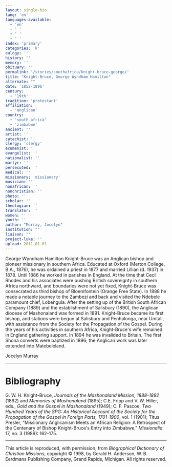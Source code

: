 ```yaml
---
layout: single-bio
lang: 'en'
languages-available:
  - 'en'
  - ' '
  - ' '
  - ' '
index: 'primary'
categories: 'k'
eulogy: ''
history: ''
memory: ''
obituary: ''
permalink: '/stories/southafrica/knight-bruce-george/'
title: "Knight-Bruce, George Wyndham Hamilton"
alternate: ""
date: '1852-1896'
century:
  - '19th'
tradition: 'protestant'
affiliation:
  - 'anglican'
country:
  - 'south africa'
  - 'zimbabwe'
ancient: ''
artist: ''
catechist: ''
clergy: 'clergy'
ecumenist: ''
evangelist: ''
nationalist: ''
martyr: ''
persecuted: ''
medical: ''
missionary: 'missionary'
musician: ''
nonafrican: ''
nonchristian: ''
photo: ''
scholar: ''
theologian: ''
translator: ''
women: ''
youth: ''
author: "Murray, Jocelyn"
institution: ""
liaison: ""
project-luke: ''
upload: 2011-01-01
---
```




George Wyndham Hamilton Knight-Bruce was an Anglican bishop and pioneer missionary in southern Africa. Educated at Oxford (Merton College, B.A., 1876), he was ordained a priest in 1877 and married Lillian (d. 1937) in 1878. Until 1886 he worked in parishes in England. At the time that Cecil Rhodes and his associates were pushing British sovereignty in southern Africa northward, and boundaries were not yet fixed, Knight-Bruce was consecrated as third bishop of Bloemfontein (Orange Free State). In 1888 he made a notable journey to the Zambezi and back and visited the Ndebele paramount chief, Lobengula. After the setting up of the British South African Company (1889) and the establishment of Salisbury (1890), the Anglican diocese of Mashonaland was formed in 1891. Knight-Bruce became its first bishop, and stations were begun at Salisbury and Penhalonga, near Umtali, with assistance from the Society for the Propagation of the Gospel. During the years of his activities in southern Africa, Knight-Bruce's wife remained in England gathering support. In 1894 he was invalided to Britain. The first Shona converts were baptized in 1896; the Anglican work was later extended into Matebeleland.

Jocelyn Murray

---

# Bibliography

G. W. H. Knight-Bruce, *Journals of the Mashonaland Mission, 1888-1892* (1892) and *Memories of Mashonaland* (1895); C.E. Fripp and V. W. Hiller, eds., *Gold and the Gospel in Mashonaland* (1949); C. F. Pascoe, *Two Hundred Years of the SPG: An Historical Account of the Society for the Propagation of the Gospel in Foreign Parts, 1701-1900*, vol. 1 (1901); Titus Presler, "Missionary Anglicanism Meets an African Religion: A Retrospect of the Centenary of Bishop Knight-Bruce's Entry into Zimbabwe," *Missionalia* 17, no. 3 (1989): 162-175.

---

This article is reproduced, with permission, from *Biographical Dictionary of Christian Missions*, copyright © 1998, by Gerald H. Anderson, W. B. Eerdmans Publishing Company, Grand Rapids, Michigan. All rights reserved.
